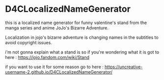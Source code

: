 # D4CLocalizedNameGenerator

this is a localized name generator for funny valentine's stand from the manga series and anime JoJo's Bizarre Adventure.

Localization in jojo's bizarre adventure is changing names in the subtitles to avoid copyright issues.

i'm not gonna explain what a stand is so if you're wondering what it is got to here : https://jojo.fandom.com/wiki/Stand

if you want to use it for some reason go to here : https://uncreative-username-2.github.io/D4CLocalizedNameGenerator/
